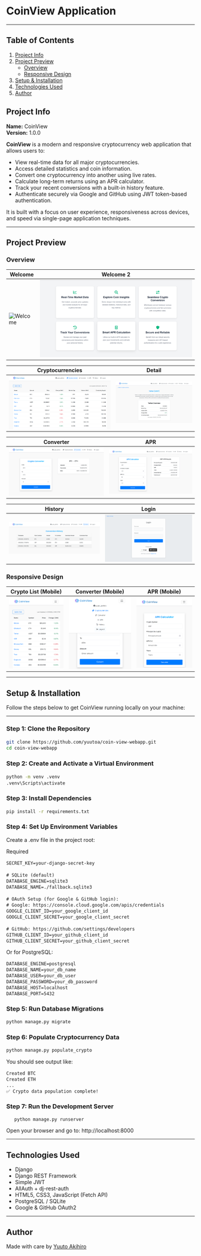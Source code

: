 # CoinView Application

---

## Table of Contents

1. [Project Info](#project-info)
2. [Project Preview](#project-preview)
   - [Overview](#overview)
   - [Responsive Design](#responsive-design)
3. [Setup & Installation](#setup--installation)
4. [Technologies Used](#technologies-used)
5. [Author](#author)

## Project Info

**Name:** CoinView  
**Version:** 1.0.0  

**CoinView** is a modern and responsive cryptocurrency web application that allows users to:

- View real-time data for all major cryptocurrencies.
- Access detailed statistics and coin information.
- Convert one cryptocurrency into another using live rates.
- Calculate long-term returns using an APR calculator.
- Track your recent conversions with a built-in history feature.
- Authenticate securely via Google and GitHub using JWT token-based authentication.

It is built with a focus on user experience, responsiveness across devices, and speed via single-page application techniques.

---

## Project Preview

### Overview

| Welcome | Welcome 2 |
|--------|------------|
| ![Welcome](preview/welcome.png) | ![Welcome 2](preview/welcome-2.png) |

| Cryptocurrencies | Detail |
|------------------|--------|
| ![Cryptocurrencies](preview/cryptocurrencies.png) | ![Detail](preview/detail.png) |

| Converter | APR |
|-----------|-----|
| ![Converter](preview/converter.png) | ![APR](preview/apr.png) |

| History | Login |
|--------|--------|
| ![History](preview/history.png) | ![Login](preview/login.png) |

### Responsive Design

| Crypto List (Mobile)                           |  Converter (Mobile)                       | APR (Mobile) |
|------------------------------------------------|------------------------------------------|------------------------------------------|
| ![Responsive Crypto](preview/rspnv-crypto.png) | ![Responsive Convert](preview/rspnv-convert.png) | ![Responsive APR](preview/rspnv-apr.png) |  

---

## Setup & Installation

Follow the steps below to get CoinView running locally on your machine:

---

### Step 1: Clone the Repository

```bash
git clone https://github.com/yuutoa/coin-view-webapp.git
cd coin-view-webapp
```

### Step 2: Create and Activate a Virtual Environment

```bash
python -m venv .venv
.venv\Scripts\activate
```

### Step 3: Install Dependencies

```bash
pip install -r requirements.txt
```

### Step 4: Set Up Environment Variables

Create a .env file in the project root:

Required
```env 
SECRET_KEY=your-django-secret-key

# SQLite (default)
DATABASE_ENGINE=sqlite3
DATABASE_NAME=./fallback.sqlite3

# OAuth Setup (for Google & GitHub login):
# Google: https://console.cloud.google.com/apis/credentials
GOOGLE_CLIENT_ID=your_google_client_id
GOOGLE_CLIENT_SECRET=your_google_client_secret

# GitHub: https://github.com/settings/developers
GITHUB_CLIENT_ID=your_github_client_id
GITHUB_CLIENT_SECRET=your_github_client_secret
```

Or for PostgreSQL:
```env
DATABASE_ENGINE=postgresql
DATABASE_NAME=your_db_name
DATABASE_USER=your_db_user
DATABASE_PASSWORD=your_db_password
DATABASE_HOST=localhost
DATABASE_PORT=5432
```

### Step 5: Run Database Migrations
```bash
python manage.py migrate
```

### Step 6: Populate Cryptocurrency Data
```bash
python manage.py populate_crypto
```

You should see output like:
```
Created BTC
Created ETH
...
✅ Crypto data population complete!
```

### Step 7: Run the Development Server
```
   python manage.py runserver
```
Open your browser and go to: http://localhost:8000

---

## Technologies Used

- Django
- Django REST Framework
- Simple JWT
- AllAuth + dj-rest-auth
- HTML5, CSS3, JavaScript (Fetch API)
- PostgreSQL / SQLite
- Google & GitHub OAuth2

---

## Author

Made with care by [Yuuto Akihiro](https://github.com/yuutoa)
